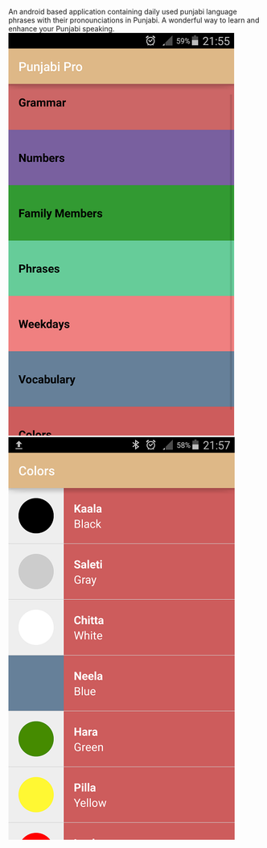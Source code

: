 An android based application containing daily used punjabi language phrases with their pronounciations in Punjabi.
A wonderful way to learn and enhance your Punjabi speaking.
![alt text](https://raw.githubusercontent.com/nmndeep/Punjabi-Pro/master/Preview/pp1.png)
![alt text](https://raw.githubusercontent.com/nmndeep/Punjabi-Pro/master/Preview/pp2.png)